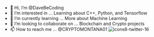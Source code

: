 - 👋 Hi, I’m @DaveBeCoding
- 👀 I’m interested in ... Learning about C++, Python, and Tensorflow
- 🌱 I’m currently learning ... More about Machine Learning
- 💞️ I’m looking to collaborate on ... Blockchain and Crypto projects
- 📫 How to reach me ... @CRYPTOMONTANA01 ![icons8-twitter-16](https://user-images.githubusercontent.com/70411835/168958894-1b2be630-5859-40ec-9648-227ec63111f5.png)

<!---
DaveBeCoding/DaveBeCoding is a ✨ special ✨ repository because its `README.md` (this file) appears on your GitHub profile.
You can click the Preview link to take a look at your changes.
--->
